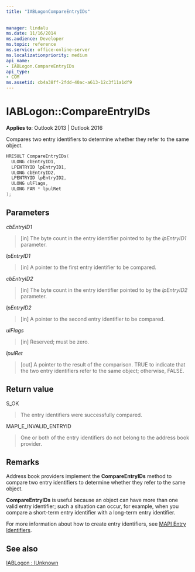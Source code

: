 ```yaml
---
title: "IABLogonCompareEntryIDs"
 
 
manager: lindalu
ms.date: 11/16/2014
ms.audience: Developer
ms.topic: reference
ms.service: office-online-server
ms.localizationpriority: medium
api_name:
- IABLogon.CompareEntryIDs
api_type:
- COM
ms.assetid: cb4a38ff-2fdd-40ac-a613-12c3f11a1df9
---
```


# IABLogon::CompareEntryIDs

  
  
**Applies to**: Outlook 2013 | Outlook 2016 
  
Compares two entry identifiers to determine whether they refer to the same object.
  
```cpp
HRESULT CompareEntryIDs(
  ULONG cbEntryID1,
  LPENTRYID lpEntryID1,
  ULONG cbEntryID2,
  LPENTRYID lpEntryID2,
  ULONG ulFlags,
  ULONG FAR * lpulRet
);
```

## Parameters

 _cbEntryID1_
  
> [in] The byte count in the entry identifier pointed to by the  _lpEntryID1_ parameter. 
    
 _lpEntryID1_
  
> [in] A pointer to the first entry identifier to be compared.
    
 _cbEntryID2_
  
> [in] The byte count in the entry identifier pointed to by the  _lpEntryID2_ parameter. 
    
 _lpEntryID2_
  
> [in] A pointer to the second entry identifier to be compared.
    
 _ulFlags_
  
> [in] Reserved; must be zero.
    
 _lpulRet_
  
> [out] A pointer to the result of the comparison. TRUE to indicate that the two entry identifiers refer to the same object; otherwise, FALSE.
    
## Return value

S_OK 
  
> The entry identifiers were successfully compared.
    
MAPI_E_INVALID_ENTRYID 
  
> One or both of the entry identifiers do not belong to the address book provider.
    
## Remarks

Address book providers implement the **CompareEntryIDs** method to compare two entry identifiers to determine whether they refer to the same object. 
  
 **CompareEntryIDs** is useful because an object can have more than one valid entry identifier; such a situation can occur, for example, when you compare a short-term entry identifier with a long-term entry identifier. 
  
For more information about how to create entry identifiers, see [MAPI Entry Identifiers](mapi-entry-identifiers.md).
  
## See also



[IABLogon : IUnknown](iablogoniunknown.md)

